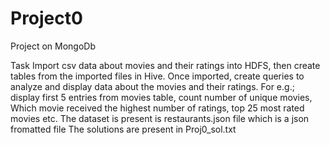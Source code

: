# Project0
Project on MongoDb

Task 
Import csv data about movies and their ratings into HDFS, then create tables from the imported files in Hive.
Once imported, create queries to analyze and display data about the movies and their ratings. 
For e.g.; display first 5 entries from movies table, count number of unique movies, Which movie received the highest number of ratings, top 25 most rated movies etc.
The dataset is present is restaurants.json file which is a json fromatted file
The solutions are present in Proj0_sol.txt
